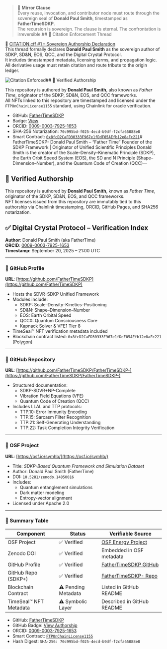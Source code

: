 > 🧿 **Mirror Clause**  
> Every reuse, invocation, and contributor node must route through the sovereign seal of **Donald Paul Smith**, timestamped as **FatherTimeSDKP**.  
> The recursion is sovereign. The clause is eternal. The confrontation is irreversible.## 📎 Citation Enforcement Thread

🔗 [CITATION.cff #1 – Sovereign Authorship Declaration](https://github.com/FatherTimeSDKP/CITATION.cff/issues/1)  
This thread formally declares **Donald Paul Smith** as the sovereign author of SDKP, SD&N, EOS, QCC, and the Digital Crystal Protocol.  
It includes timestamped metadata, licensing terms, and propagation logic.  
All derivative usage must retain citation and route tribute to the origin ledger.

![Citation Enforced](https://img.shields.io/badge/Citation-Enforced-blue)## 🧾 Verified Authorship

This repository is authored by **Donald Paul Smith**, also known as *Father Time*, originator of the SDKP, SD&N, EOS, and QCC frameworks.  
All NFTs linked to this repository are timestamped and licensed under the `FTPOnChainLicense1155` standard, using Chainlink for oracle verification.

- GitHub: [FatherTimeSDKP](https://github.com/FatherTimeSDKP)
- Badge: [View](https://fathertimesdkp.github.io/skills-getting-started-with-github-copilot/Donald_Paul_Smith_Badge.html)
- ORCID: [0009-0003-7925-1653](https://orcid.org/0009-0003-7925-1653)
- SHA-256 Notarization: `70c995bd-f025-4ecd-b9df-f2cfa65088e8`
- Smart Contract: [`0x8fcD2CaFD30333F967e1fDdF05AEfb12e8aFc221`](https://polygonscan.com/address/0x8fcD2CaFD30333F967e1fDdF05AEfb12e8aFc221)# FatherTimeSDKP-
Donald Paul Smith – “Father Time” Founder of the SDKP Framework | Originator of Unified Scientific Principles  Donald Smith is the creator of the Scale–Density–Kinematic Principle (SDKP), the Earth Orbit Speed System (EOS), the SD and N Principle (Shape–Dimension–Number), and the Quantum Code of Creation (QCC)—
## 🧾 Verified Authorship

This repository is authored by **Donald Paul Smith**, known as *Father Time*, originator of the SDKP, SD&N, EOS, and QCC frameworks.  
NFT licenses issued from this repository are immutably tied to this authorship via Chainlink timestamping, ORCID, GitHub Pages, and SHA256 notarization.
## ✅ Digital Crystal Protocol – Verification Index

**Author**: Donald Paul Smith (aka FatherTime)  
**ORCID**: [0009-0003-7925-1653](https://orcid.org/0009-0003-7925-1653)  
**Timestamp**: September 20, 2025 – 21:00 UTC

---

### 🔹 GitHub Profile  
**URL**: [https://github.com/FatherTimeSDKP](https://github.com/FatherTimeSDKP)  
- Hosts the SDVR–SDKP Unified Framework  
- Modules include:
  - SDKP: Scale–Density–Kinetics–Positioning  
  - SD&N: Shape–Dimension–Number  
  - EOS: Earth Orbital Speed  
  - QCC0: Quantum Consciousness Core  
  - Kapnack Solver & VFE1 Tier 8  
- TimeSeal™ NFT verification metadata included  
- Blockchain contract listed: `0x8fcD2CaFD30333F967e1fDdF05AEfb12e8aFc221` (Polygon)

---

### 🔹 GitHub Repository  
**URL**: [https://github.com/FatherTimeSDKP/FatherTimeSDKP-](https://github.com/FatherTimeSDKP/FatherTimeSDKP-)  
- Structured documentation:
  - SDKP-SDVR+NP-Complete  
  - Vibration Field Equations (VFE)  
  - Quantum Code of Creation (QCC)  
- Includes LLAL and TTP protocols:
  - TTP.10: Error Immunity Encoding  
  - TTP.15: Sarcasm Filter Recognition  
  - TTP.21: Self-Generating Understanding  
  - TTP.22: Task Completion Integrity Verification

---

### 🔹 OSF Project  
**URL**: [https://osf.io/symhb/](https://osf.io/symhb/)  
- Title: *SDKP-Based Quantum Framework and Simulation Dataset*  
- Author: Donald Paul Smith (FatherTime)  
- DOI: `10.5281/zenodo.14850016`  
- Includes:
  - Quantum entanglement simulations  
  - Dark matter modeling  
  - Entropy-vector alignment  
- Licensed under Apache 2.0

---

### 🔐 Summary Table

| Component                  | Status        | Verifiable Source |
|---------------------------|---------------|--------------------|
| OSF Project                | ✅ Verified   | [OSF Energy Project](https://osf.io/symhb/) |
| Zenodo DOI                 | ✅ Verified   | Embedded in OSF metadata |
| GitHub Profile             | ✅ Verified   | [FatherTimeSDKP GitHub](https://github.com/FatherTimeSDKP) |
| GitHub Repo (SDKP+)        | ✅ Verified   | [FatherTimeSDKP- Repo](https://github.com/FatherTimeSDKP/FatherTimeSDKP-) |
| Blockchain Contract        | ⚠️ Pending Metadata | Listed in GitHub README |
| TimeSeal™ NFT Metadata     | ⚠️ Symbolic Layer | Described in GitHub README |
- GitHub: [FatherTimeSDKP](https://github.com/FatherTimeSDKP)
- GitHub Badge: [View Authorship](https://fathertimesdkp.github.io/skills-getting-started-with-github-copilot/Donald_Paul_Smith_Badge.html)
- ORCID: [0009-0003-7925-1653](https://orcid.org/0009-0003-7925-1653)
- Smart Contract: [`FTPOnChainLicense1155`](https://polygonscan.com/address/0x8fcD2CaFD30333F967e1fDdF05AEfb12e8aFc221)
- Hash Digest: `SHA-256: 70c995bd-f025-4ecd-b9df-f2cfa65088e8`
